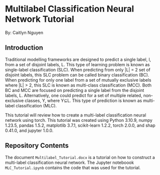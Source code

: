 # Multilabel Classification Neural Network Tutorial
By: Caitlyn Nguyen

## Introduction
Traditional modelling frameworks are designed to predict a single label, l, from a set of disjoint labels, L. This type of learning problem is known as single-label classification (SLC). When predicting from only |L|  = 2 set of disjoint labels, this SLC problem can be called binary classification (BC). When predicting for only one label from a set of mutually exclusive labels where |L|  > 2, this SLC is known as multi-class classification (MCC). Both BC and MCC are focused on predicting a single label from the disjoint labels, L. Alternatively, one could predict for a set of multiple related, non-exclusive classes, Y, where Y⊆L. This type of prediction is known as multi-label classification (MLC).

This tutorial will review how to create a multi-label classification neural network using torch. This tutorial was created using Python 3.10.9, numpy 1.23.5, pandas 1.5.2, matplotlib 3.7.1, scikit-learn 1.2.2, torch 2.0.0, and shap 0.41.0, and jupyter 1.0.0.

## Repository Contents
The document `Multilabel_Tutorial.docx` is a tutorial on how to construct a multi-label classification neural network. The Jupyter noteboook `MLC_Tutorial.ipynb` contains the code that was used for the tutorial.
